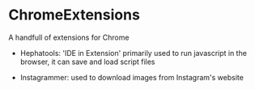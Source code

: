 # ChromeExtensions

A handfull of extensions for Chrome

- Hephatools: 'IDE in Extension' primarily used to run javascript in the browser, it can save and load script files 

- Instagrammer: used to download images from Instagram's website
